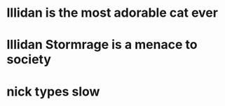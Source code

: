 # Illidan is the most adorable cat ever
# Illidan Stormrage is a menace to society
# nick types slow 

